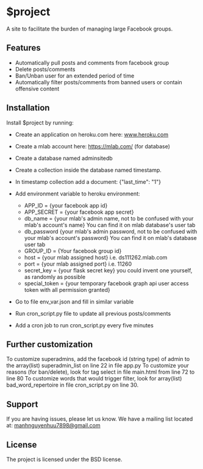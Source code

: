 
$project
========

A site to facilitate the burden of managing large Facebook groups.  

Features
--------
- Automatically pull posts and comments from facebook group
- Delete posts/comments
- Ban/Unban user for an extended period of time
- Automatically filter posts/comments from banned users or contain offensive content

Installation
------------

Install $project by running:
- Create an application on heroku.com here: www.heroku.com
- Create a mlab account here: https://mlab.com/ (for database)
- Create a database named adminsitedb
- Create a collection inside the database named timestamp.
- In timestamp collection add a document: {"last_time": "1"}
- Add environment variable to heroku environment:

    - APP_ID = {your facebook app id}
    - APP_SECRET = {your facebook app secret}
    - db_name = {your mlab's admin name, not to be confused with your mlab's account's name} You can find it on mlab database's user tab
    - db_password {your mlab's admin password, not to be confused with your mlab's account's password} You can find it on mlab's database user tab
    - GROUP_ID = {Your facebook group id}
    - host = {your mlab assigned host} i.e. ds111262.mlab.com
    - port = {your mlab assigned port} i.e. 11260
    - secret_key = {your flask secret key} you could invent one yourself, as randomly as possible
    - special_token = {your temporary facebook graph api user access token with all permission granted}

- Go to file env_var.json and fill in similar variable
- Run cron_script.py file to update all previous posts/comments
- Add a cron job to run cron_script.py every five minutes

Further customization
------------
To customize superadmins, add the facebook id (string type) of admin to the array(list) superadmin_list on line 22 in file app.py
To customize your reasons (for ban/delete), look for tag select in file main.html from line 72 to line 80 
To customize words that would trigger filter, look for array(list) bad_word_repertoire in file cron_script.py on line 30.

Support
-------

If you are having issues, please let us know.
We have a mailing list located at: manhnguyenhuu7898@gmail.com

License
-------

The project is licensed under the BSD license.


